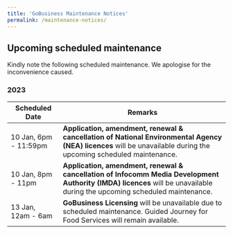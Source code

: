 ```yaml
---
title: 'GoBusiness Maintenance Notices'
permalink: /maintenance-notices/
---
```


## Upcoming scheduled maintenance

Kindly note the following scheduled maintenance. We apologise for the inconvenience caused.

### 2023 

| **Scheduled Date** | **Remarks** |  
|  -----------   | ---------------- | 
| 10 Jan, 6pm - 11:59pm | **Application, amendment, renewal & cancellation of National Environmental Agency (NEA) licences** will be unavailable during the upcoming scheduled maintenance. | 
| 10 Jan, 8pm - 11pm | **Application, amendment, renewal & cancellation of Infocomm Media Development Authority (IMDA) licences** will be unavailable during the upcoming scheduled maintenance. | 
| 13 Jan, 12am - 6am | **GoBusiness Licensing** will be unavailable due to scheduled maintenance. Guided Journey for Food Services will remain available. |




<script src="/jquery/jquery.min.js"></script>
<script src="/jquery/resize-tables.js"></script>
